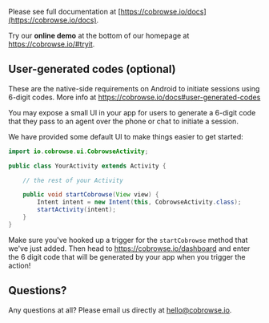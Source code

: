 Please see full documentation at [https://cobrowse.io/docs](https://cobrowse.io/docs).

Try our **online demo** at the bottom of our homepage at <https://cobrowse.io/#tryit>.

## User-generated codes (optional)

These are the native-side requirements on Android to initiate sessions using 6-digit codes. More info at <https://cobrowse.io/docs#user-generated-codes>

You may expose a small UI in your app for users to generate a 6-digit code that they pass to an agent over the phone or chat to initiate a session.

We have provided some default UI to make things easier to get started:

```java
import io.cobrowse.ui.CobrowseActivity;

public class YourActivity extends Activity {

    // the rest of your Activity

    public void startCobrowse(View view) {
        Intent intent = new Intent(this, CobrowseActivity.class);
        startActivity(intent);
    }
}
```

Make sure you've hooked up a trigger for the `startCobrowse` method that we've just added. Then head to <https://cobrowse.io/dashboard> and enter the 6 digit code that will be generated by your app when you trigger the action!

## Questions?
Any questions at all? Please email us directly at [hello@cobrowse.io](mailto:hello@cobrowse.io).